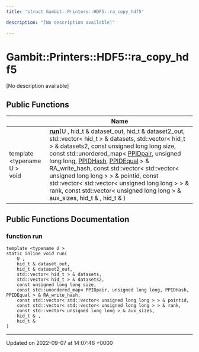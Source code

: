 ```yaml
---
title: 'struct Gambit::Printers::HDF5::ra_copy_hdf5'

description: "[No description available]"

---
```


# Gambit::Printers::HDF5::ra_copy_hdf5



[No description available]

## Public Functions

|                | Name           |
| -------------- | -------------- |
| template <typename U \> <br>void | **[run](/documentation/code/classes/structgambit_1_1printers_1_1hdf5_1_1ra__copy__hdf5/#function-run)**(U , hid_t & dataset_out, hid_t & dataset2_out, std::vector< hid_t > & datasets, std::vector< hid_t > & datasets2, const unsigned long long size, const std::unordered_map< [PPIDpair](/documentation/code/classes/structgambit_1_1printers_1_1ppidpair/), unsigned long long, [PPIDHash](/documentation/code/classes/structgambit_1_1printers_1_1ppidhash/), [PPIDEqual](/documentation/code/classes/structgambit_1_1printers_1_1ppidequal/) > & RA_write_hash, const std::vector< std::vector< unsigned long long > > & pointid, const std::vector< std::vector< unsigned long long > > & rank, const std::vector< unsigned long long > & aux_sizes, hid_t & , hid_t & ) |

## Public Functions Documentation

### function run

```
template <typename U >
static inline void run(
    U ,
    hid_t & dataset_out,
    hid_t & dataset2_out,
    std::vector< hid_t > & datasets,
    std::vector< hid_t > & datasets2,
    const unsigned long long size,
    const std::unordered_map< PPIDpair, unsigned long long, PPIDHash, PPIDEqual > & RA_write_hash,
    const std::vector< std::vector< unsigned long long > > & pointid,
    const std::vector< std::vector< unsigned long long > > & rank,
    const std::vector< unsigned long long > & aux_sizes,
    hid_t & ,
    hid_t & 
)
```


-------------------------------

Updated on 2022-09-07 at 14:07:46 +0000